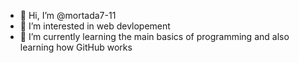 - 👋 Hi, I’m @mortada7-11
- 👀 I’m interested in web devlopement 
- 🌱 I’m currently learning the main basics of programming and also learning how GitHub works 

<!---
mortada7-11/mortada7-11 is a ✨ special ✨ repository because its `README.md` (this file) appears on your GitHub profile.
You can click the Preview link to take a look at your changes.
--->
